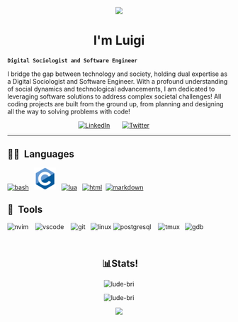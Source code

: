 <p align="center">
  <img src="https://capsule-render.vercel.app/api?type=venom&height=200&color=1fcf9a&text=Hello!&fontAlignY=73&animation=fadeIn&fontColor=f7fcfb" />
</p>
<h1 align="center"> I'm Luigi </h1>

**`Digital Sociologist and Software Engineer`**

I bridge the gap between technology and society, holding dual expertise as a Digital Sociologist and Software Engineer. With a profound understanding of social dynamics and technological advancements, I am dedicated to leveraging software solutions to address complex societal challenges! All coding projects are built from the ground up, from planning and designing all the way to solving problems with code!

<!-- Social icons section -->
<p align="center">
  <a href="https://www.linkedin.com/in/luigi-piantavinha/"><img width="32px" alt="LinkedIn" title="LinkedIn" src="https://i.imgur.com/yRpa1dQ.png"/></a>
  &#8287;&#8287;&#8287;&#8287;&#8287;
  <a href="https://twitter.com/Piantavinha_"><img width="32px" alt="Twitter" title="Twitter" src="https://i.imgur.com/AixJgnm.png"/></a>
  &#8287;&#8287;&#8287;&#8287;&#8287;
<!--   &#8287;&#8287;&#8287;&#8287;&#8287;
  <a href="http://eyl327.mywebcommunity.org/promos/"><img width="32px" alt="Free Stuff" title="Free gifts for you" src="https://i.imgur.com/0uVwkoZ.png"/></a> -->
</p>
<hr>
<h2>👨‍💻 &nbsp;Languages </h2>
<p align="left" />
<a href="https://www.gnu.org/software/bash/"><img src="https://bashlogo.com/img/symbol/png/full_colored_light.png" alt="bash" width="50" height="50"/></a>&nbsp;&nbsp;
<a href="https://www.learn-c.org"><img src="https://raw.githubusercontent.com/devicons/devicon/master/icons/c/c-original.svg" alt="c" width="50" height="50"/></a>&nbsp;&nbsp;
<a href="https://www.lua.org"><img src="https://upload.wikimedia.org/wikipedia/commons/c/cf/Lua-Logo.svg" alt="lua" width="50" height="50"/></a>&nbsp;&nbsp; 
<a href="https://html.spec.whatwg.org"><img src="https://cdn-icons-png.flaticon.com/512/732/732212.png" alt="html" width="50" height="50"/></a>&nbsp;
<a href="https://www.markdownguide.org"><img src="https://boost.space/wp-content/uploads/2022/06/markdown.png" alt="markdown" width="50" height="50"/> </a>
</p>

<h2> 🧰 &nbsp;Tools </h2>
<p align="left">
<img src="https://cdn.jsdelivr.net/gh/devicons/devicon@latest/icons/neovim/neovim-original.svg" alt="nvim" width="50" height="50" /> </a>&nbsp;&nbsp;
<img src="https://cdn.jsdelivr.net/gh/devicons/devicon@latest/icons/vscode/vscode-original.svg" alt="vscode" width="50" height="50"/> </a>&nbsp;&nbsp;
<img src="https://www.vectorlogo.zone/logos/git-scm/git-scm-icon.svg" alt="git" width="50" height="50"/> </a>&nbsp;
<img src="https://icons.iconarchive.com/icons/dakirby309/simply-styled/256/OS-Linux-icon.png" alt="linux" width="50" height="50"/> </a>
<img src="https://upload.wikimedia.org/wikipedia/commons/2/29/Postgresql_elephant.svg" alt="postgresql" width="50" height="50"/> </a>&nbsp;&nbsp; 
<img src="https://cdn.worldvectorlogo.com/logos/tmux.svg" alt="tmux" width="50" height="50"/>&nbsp;&nbsp;
<img src="https://upload.wikimedia.org/wikipedia/commons/8/83/The_GNU_logo.png" alt="gdb" width="50" height="50"/></a>&nbsp;&nbsp; 
</p>

<br>

<h2 align="center"> &nbsp;📊Stats! </h2>
<p align="center"> <img src="https://github-readme-stats.vercel.app/api?username=lude-bri&show_icons=true&locale=en&theme=vue-dark" alt="lude-bri" /> </p>
<p align="center"> <img src="https://github-readme-stats.vercel.app/api/top-langs?username=lude-bri&show_icons=true&locale=en&theme=vue-dark&layout=compact" alt="lude-bri" /> </p>

<p align="center">
  <img src="https://capsule-render.vercel.app/api?type=waving&height=200&color=1fcf9a&text=See%20More!&section=footer&fontAlignY=69&animation=fadeIn&fontColor=f7fcfb" />
</p>
